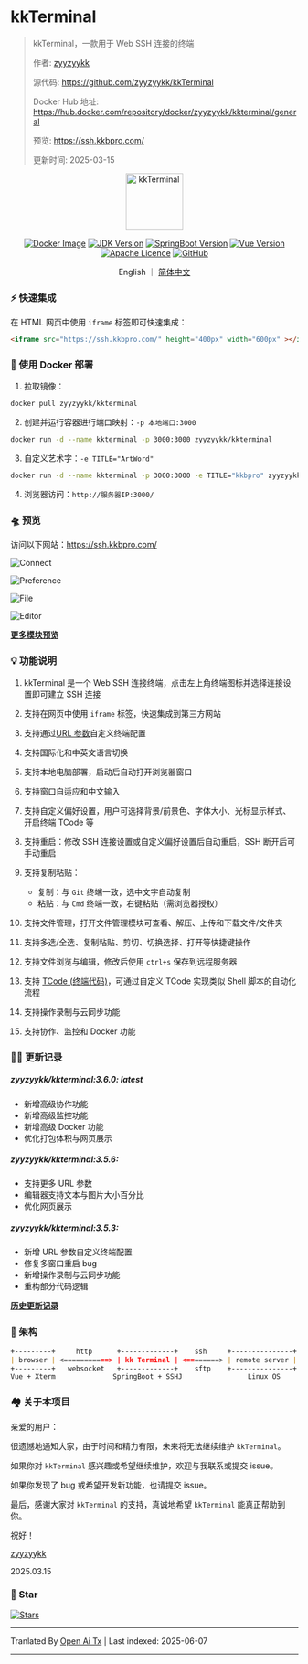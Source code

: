 # kkTerminal

> kkTerminal，一款用于 Web SSH 连接的终端
>
> 作者: [zyyzyykk](https://github.com/zyyzyykk/)
>
> 源代码: https://github.com/zyyzyykk/kkTerminal
>
> Docker Hub 地址: https://hub.docker.com/repository/docker/zyyzyykk/kkterminal/general
>
> 预览: https://ssh.kkbpro.com/
>
> 更新时间: 2025-03-15
>

<p align="center"><a href="https://ssh.kkbpro.com/" target="_blank" rel="noopener noreferrer"><img width="100" src="https://kkbapps.oss-cn-shanghai.aliyuncs.com/logo/terminal.png" alt="kkTerminal"></a></p>

<p align="center">
  <a href="https://hub.docker.com/repository/docker/zyyzyykk/kkterminal/general"><img src="https://img.shields.io/docker/pulls/zyyzyykk/kkterminal?logo=docker" alt="Docker Image"></a>
  <a href="https://www.oracle.com/cn/java/technologies/downloads/#java8-windows"><img src="https://img.shields.io/badge/jdk-1.8-orange?logo=openjdk&logoColor=%23e3731c" alt="JDK Version"></a>
  <a href="https://spring.io/projects/spring-boot"><img src="https://img.shields.io/badge/springboot-2.7.15-green?color=6db33f&logo=springboot" alt="SpringBoot Version"></a>
  <a href="https://cn.vuejs.org/"><img src="https://img.shields.io/badge/vue-3.x-green?color=42b883&logo=vue.js" alt="Vue Version"></a>
  <a href="https://www.apache.org/licenses/"><img src="https://img.shields.io/badge/licence-Apache-red?logo=apache&logoColor=%23D22128" alt="Apache Licence"></a>
  <a href="https://github.com/zyyzyykk/kkTerminal"><img src="https://img.shields.io/github/stars/zyyzyykk/kkterminal" alt="GitHub"></a>
</p>
<p align="center">English ｜ <a href="https://raw.githubusercontent.com/zyyzyykk/kkTerminal/master/doc/zh_CN/README.md" >简体中文</a></p>

### ⚡ 快速集成

在 HTML 网页中使用 `iframe` 标签即可快速集成：

```html
<iframe src="https://ssh.kkbpro.com/" height="400px" width="600px" ></iframe>
```

### 🐳 使用 Docker 部署

1. 拉取镜像：

```bash
docker pull zyyzyykk/kkterminal
```

2. 创建并运行容器进行端口映射：`-p 本地端口:3000`

```bash
docker run -d --name kkterminal -p 3000:3000 zyyzyykk/kkterminal
```

3. 自定义艺术字：`-e TITLE="ArtWord"`

```bash
docker run -d --name kkterminal -p 3000:3000 -e TITLE="kkbpro" zyyzyykk/kkterminal
```

4. 浏览器访问：`http://服务器IP:3000/`

### 🛸 预览

访问以下网站：https://ssh.kkbpro.com/

![Connect](https://kkbapps.oss-cn-shanghai.aliyuncs.com/terminal/3.6.0/en/Connect.png)

![Preference](https://kkbapps.oss-cn-shanghai.aliyuncs.com/terminal/3.6.0/en/Preference.png)

![File](https://kkbapps.oss-cn-shanghai.aliyuncs.com/terminal/3.6.0/en/File.png)

![Editor](https://kkbapps.oss-cn-shanghai.aliyuncs.com/terminal/3.6.0/en/Editor.png)

[**更多模块预览**](https://raw.githubusercontent.com/zyyzyykk/kkTerminal/master/doc/en_US/MODULE.md)

### 💡 功能说明

1. kkTerminal 是一个 Web SSH 连接终端，点击左上角终端图标并选择连接设置即可建立 SSH 连接

2. 支持在网页中使用 `iframe` 标签，快速集成到第三方网站

3. 支持通过[URL 参数](https://raw.githubusercontent.com/zyyzyykk/kkTerminal/master/doc/en_US/PARAMS.md)自定义终端配置

4. 支持国际化和中英文语言切换

5. 支持本地电脑部署，启动后自动打开浏览器窗口

6. 支持窗口自适应和中文输入

7. 支持自定义偏好设置，用户可选择背景/前景色、字体大小、光标显示样式、开启终端 TCode 等

8. 支持重启：修改 SSH 连接设置或自定义偏好设置后自动重启，SSH 断开后可手动重启

9. 支持复制粘贴：

   - 复制：与 `Git` 终端一致，选中文字自动复制
   - 粘贴：与 `Cmd` 终端一致，右键粘贴（需浏览器授权）

9. 支持文件管理，打开文件管理模块可查看、解压、上传和下载文件/文件夹

10. 支持多选/全选、复制粘贴、剪切、切换选择、打开等快捷键操作

11. 支持文件浏览与编辑，修改后使用 `ctrl+s` 保存到远程服务器

12. 支持 [TCode (终端代码)](https://raw.githubusercontent.com/zyyzyykk/kkTerminal/master/doc/en_US/TCODE.md)，可通过自定义 TCode 实现类似 Shell 脚本的自动化流程

13. 支持操作录制与云同步功能

14. 支持协作、监控和 Docker 功能

### 👨‍💻 更新记录

##### zyyzyykk/kkterminal:3.6.0: latest

- 新增高级协作功能
- 新增高级监控功能
- 新增高级 Docker 功能
- 优化打包体积与网页展示

##### zyyzyykk/kkterminal:3.5.6: 

- 支持更多 URL 参数
- 编辑器支持文本与图片大小百分比
- 优化网页展示

##### zyyzyykk/kkterminal:3.5.3: 

- 新增 URL 参数自定义终端配置
- 修复多窗口重启 bug
- 新增操作录制与云同步功能
- 重构部分代码逻辑

[**历史更新记录**](https://raw.githubusercontent.com/zyyzyykk/kkTerminal/master/doc/en_US/UPDATE.md)

### 🧬 架构

```markdown
+---------+     http      +-------------+    ssh     +---------------+
| browser | <===========> | kk Terminal | <========> | remote server |
+---------+   websocket   +-------------+    sftp    +---------------+
Vue + Xterm              SpringBoot + SSHJ                Linux OS    
```

### 🏘️ 关于本项目

亲爱的用户：

很遗憾地通知大家，由于时间和精力有限，未来将无法继续维护 `kkTerminal`。

如果你对 `kkTerminal` 感兴趣或希望继续维护，欢迎与我联系或提交 issue。

如果你发现了 bug 或希望开发新功能，也请提交 issue。

最后，感谢大家对 `kkTerminal` 的支持，真诚地希望 `kkTerminal` 能真正帮助到你。

祝好！

[zyyzyykk](https://github.com/zyyzyykk/)

2025.03.15

### 🌟 Star

[![Stars](https://starchart.cc/zyyzyykk/kkTerminal.svg?variant=adaptive)](https://starchart.cc/zyyzyykk/kkTerminal)

---

Tranlated By [Open Ai Tx](https://github.com/OpenAiTx/OpenAiTx) | Last indexed: 2025-06-07

---
